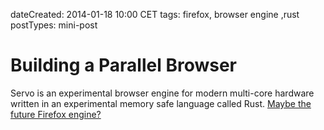 dateCreated: 2014-01-18 10:00 CET
tags: firefox, browser engine ,rust
postTypes: mini-post

# Building a Parallel Browser

Servo is an experimental browser engine for modern multi-core hardware written in an experimental memory safe language called Rust.
[Maybe the future Firefox engine?](https://www.youtube.com/watch?v=7q9vIMXSTzc)
